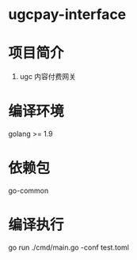# ugcpay-interface

# 项目简介
1. ugc 内容付费网关

# 编译环境
golang >= 1.9

# 依赖包
go-common

# 编译执行
go run ./cmd/main.go -conf test.toml
